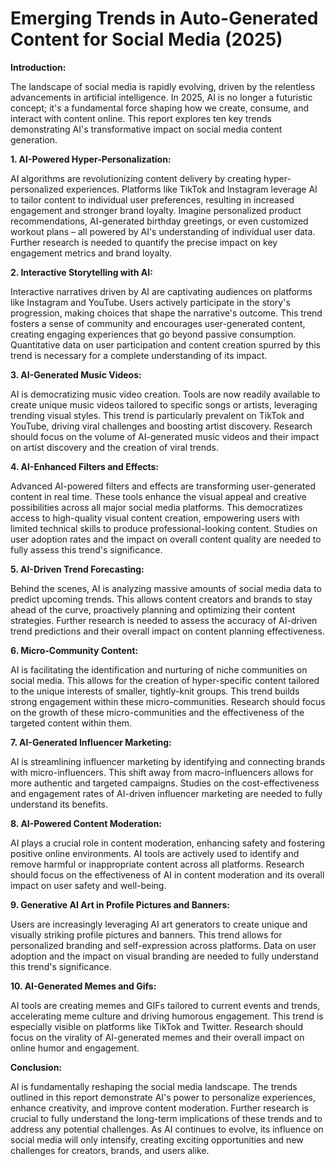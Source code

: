 # Emerging Trends in Auto-Generated Content for Social Media (2025)

**Introduction:**

The landscape of social media is rapidly evolving, driven by the relentless advancements in artificial intelligence.  In 2025, AI is no longer a futuristic concept; it's a fundamental force shaping how we create, consume, and interact with content online. This report explores ten key trends demonstrating AI's transformative impact on social media content generation.

**1. AI-Powered Hyper-Personalization:**

AI algorithms are revolutionizing content delivery by creating hyper-personalized experiences. Platforms like TikTok and Instagram leverage AI to tailor content to individual user preferences, resulting in increased engagement and stronger brand loyalty.  Imagine personalized product recommendations, AI-generated birthday greetings, or even customized workout plans – all powered by AI's understanding of individual user data.  Further research is needed to quantify the precise impact on key engagement metrics and brand loyalty.

**2. Interactive Storytelling with AI:**

Interactive narratives driven by AI are captivating audiences on platforms like Instagram and YouTube. Users actively participate in the story's progression, making choices that shape the narrative's outcome. This trend fosters a sense of community and encourages user-generated content, creating engaging experiences that go beyond passive consumption. Quantitative data on user participation and content creation spurred by this trend is necessary for a complete understanding of its impact.

**3. AI-Generated Music Videos:**

AI is democratizing music video creation.  Tools are now readily available to create unique music videos tailored to specific songs or artists, leveraging trending visual styles. This trend is particularly prevalent on TikTok and YouTube, driving viral challenges and boosting artist discovery. Research should focus on the volume of AI-generated music videos and their impact on artist discovery and the creation of viral trends.

**4. AI-Enhanced Filters and Effects:**

Advanced AI-powered filters and effects are transforming user-generated content in real time. These tools enhance the visual appeal and creative possibilities across all major social media platforms.  This democratizes access to high-quality visual content creation, empowering users with limited technical skills to produce professional-looking content. Studies on user adoption rates and the impact on overall content quality are needed to fully assess this trend's significance.

**5. AI-Driven Trend Forecasting:**

Behind the scenes, AI is analyzing massive amounts of social media data to predict upcoming trends. This allows content creators and brands to stay ahead of the curve, proactively planning and optimizing their content strategies. Further research is needed to assess the accuracy of AI-driven trend predictions and their overall impact on content planning effectiveness.

**6. Micro-Community Content:**

AI is facilitating the identification and nurturing of niche communities on social media. This allows for the creation of hyper-specific content tailored to the unique interests of smaller, tightly-knit groups.  This trend builds strong engagement within these micro-communities. Research should focus on the growth of these micro-communities and the effectiveness of the targeted content within them.

**7. AI-Generated Influencer Marketing:**

AI is streamlining influencer marketing by identifying and connecting brands with micro-influencers. This shift away from macro-influencers allows for more authentic and targeted campaigns. Studies on the cost-effectiveness and engagement rates of AI-driven influencer marketing are needed to fully understand its benefits.

**8. AI-Powered Content Moderation:**

AI plays a crucial role in content moderation, enhancing safety and fostering positive online environments.  AI tools are actively used to identify and remove harmful or inappropriate content across all platforms.  Research should focus on the effectiveness of AI in content moderation and its overall impact on user safety and well-being.

**9. Generative AI Art in Profile Pictures and Banners:**

Users are increasingly leveraging AI art generators to create unique and visually striking profile pictures and banners. This trend allows for personalized branding and self-expression across platforms. Data on user adoption and the impact on visual branding are needed to fully understand this trend's significance.

**10. AI-Generated Memes and Gifs:**

AI tools are creating memes and GIFs tailored to current events and trends, accelerating meme culture and driving humorous engagement. This trend is especially visible on platforms like TikTok and Twitter.  Research should focus on the virality of AI-generated memes and their overall impact on online humor and engagement.

**Conclusion:**

AI is fundamentally reshaping the social media landscape. The trends outlined in this report demonstrate AI's power to personalize experiences, enhance creativity, and improve content moderation.  Further research is crucial to fully understand the long-term implications of these trends and to address any potential challenges.  As AI continues to evolve, its influence on social media will only intensify, creating exciting opportunities and new challenges for creators, brands, and users alike.